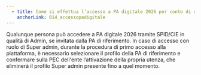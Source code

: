 ```yaml
---
  - title: Come si effettua l’accesso a PA digitale 2026 per conto di una PA?
    anchorLink: 014_accessopadigitale
---
```


Qualunque persona può accedere a PA digitale 2026 tramite SPID/CIE in qualità di Admin, se invitata dalla PA di riferimento.
In caso di accesso con ruolo di Super admin, durante la procedura di primo accesso alla piattaforma, è necessario selezionare il profilo della PA di riferimento e confermare sulla PEC dell'ente l’attivazione della propria utenza, che eliminerà il profilo Super admin presente fino a quel momento.
